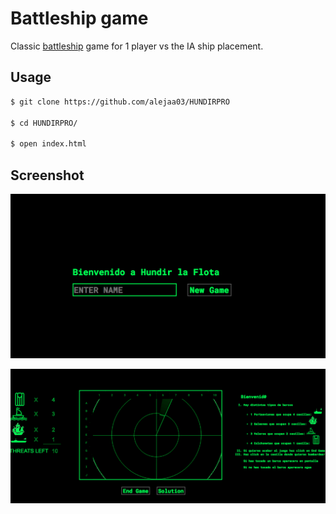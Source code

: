 # Battleship game
Classic [battleship](https://en.wikipedia.org/wiki/Battleship_(game)) game for 1 player vs the IA ship placement.
## Usage

```sh
$ git clone https://github.com/alejaa03/HUNDIRPRO

$ cd HUNDIRPRO/

$ open index.html
```

## Screenshot

![Screenshot1](https://raw.githubusercontent.com/alejaa03/HUNDIRPRO/master/resources/Screenshot1.png "Screenshot1")

![Screenshot2](https://raw.githubusercontent.com/alejaa03/HUNDIRPRO/master/resources/Screenshot2.png)

